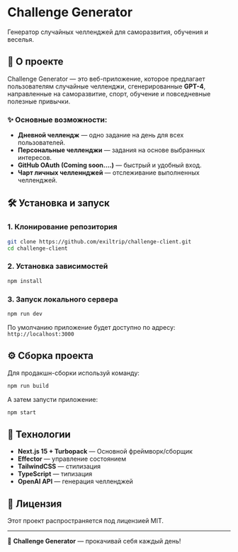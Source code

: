 # Challenge Generator

Генератор случайных челленджей для саморазвития, обучения и веселья.

## 🚀 О проекте
Challenge Generator — это веб-приложение, которое предлагает пользователям случайные челленджи, сгенерированные **GPT-4**, направленные на саморазвитие, спорт, обучение и повседневные полезные привычки.

### ✨ Основные возможности:
- **Дневной челлендж** — одно задание на день для всех пользователей.
- **Персональные челленджи** — задания на основе выбранных интересов.
- **GitHub OAuth (Coming soon....)** — быстрый и удобный вход.
- **Чарт личных челленнджей** — отслеживание выполненных челленджей.

## 🛠️ Установка и запуск

### 1. Клонирование репозитория
```sh
git clone https://github.com/exiltrip/challenge-client.git
cd challenge-client
```

### 2. Установка зависимостей
```sh
npm install
```

### 3. Запуск локального сервера
```sh
npm run dev
```
По умолчанию приложение будет доступно по адресу: `http://localhost:3000`

## ⚙️ Сборка проекта
Для продакшн-сборки используй команду:
```sh
npm run build
```
А затем запусти приложение:
```sh
npm start
```

## 📌 Технологии
- **Next.js 15 + Turbopack** — Основной фреймворк/сборщик
- **Effector** — управление состоянием
- **TailwindCSS** — стилизация
- **TypeScript** — типизация
- **OpenAI API** — генерация челленджей

## 📄 Лицензия
Этот проект распространяется под лицензией MIT.

---
🎯 **Challenge Generator** — прокачивай себя каждый день!


